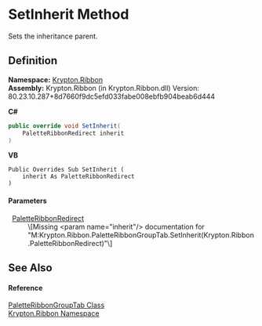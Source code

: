 # SetInherit Method


Sets the inheritance parent.



## Definition
**Namespace:** <a href="1e9bc734-cff9-e9b8-f013-94cdac669794.md">Krypton.Ribbon</a>  
**Assembly:** Krypton.Ribbon (in Krypton.Ribbon.dll) Version: 80.23.10.287+8d7660f9dc5efd033fabe008ebfb904beab6d444

**C#**
``` C#
public override void SetInherit(
	PaletteRibbonRedirect inherit
)
```
**VB**
``` VB
Public Overrides Sub SetInherit ( 
	inherit As PaletteRibbonRedirect
)
```



#### Parameters
<dl><dt>  <a href="ef4a49ef-a849-d278-2990-de5458055743.md">PaletteRibbonRedirect</a></dt><dd>\[Missing &lt;param name="inherit"/&gt; documentation for "M:Krypton.Ribbon.PaletteRibbonGroupTab.SetInherit(Krypton.Ribbon.PaletteRibbonRedirect)"\]</dd></dl>

## See Also


#### Reference
<a href="fb02b303-fe10-394f-f4a0-a4b792257fa1.md">PaletteRibbonGroupTab Class</a>  
<a href="1e9bc734-cff9-e9b8-f013-94cdac669794.md">Krypton.Ribbon Namespace</a>  
